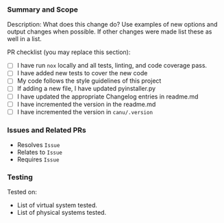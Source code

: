 ### Summary and Scope

Description: What does this change do?  Use examples of new options and output changes when possible.  If other changes were made list these as well in a list.

PR checklist (you may replace this section):
- [ ] I have run `nox` locally and all tests, linting, and code coverage pass.
- [ ] I have added new tests to cover the new code
- [ ] My code follows the style guidelines of this project
- [ ] If adding a new file, I have updated pyinstaller.py
- [ ] I have updated the appropriate Changelog entries in readme.md
- [ ] I have incremented the version in the readme.md
- [ ] I have incremented the version in `canu/.version`

### Issues and Related PRs

* Resolves `Issue`
* Relates to `Issue`
* Requires `Issue`


### Testing

Tested on:

* List of virtual system tested.
* List of physical systems tested.

